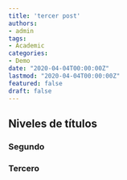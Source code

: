 ```yaml
---
title: 'tercer post'
authors:
- admin
tags:
- Academic
categories:
- Demo
date: "2020-04-04T00:00:00Z"
lastmod: "2020-04-04T00:00:00Z"
featured: false
draft: false
---
```


## Niveles de títulos  
### Segundo  
### Tercero
